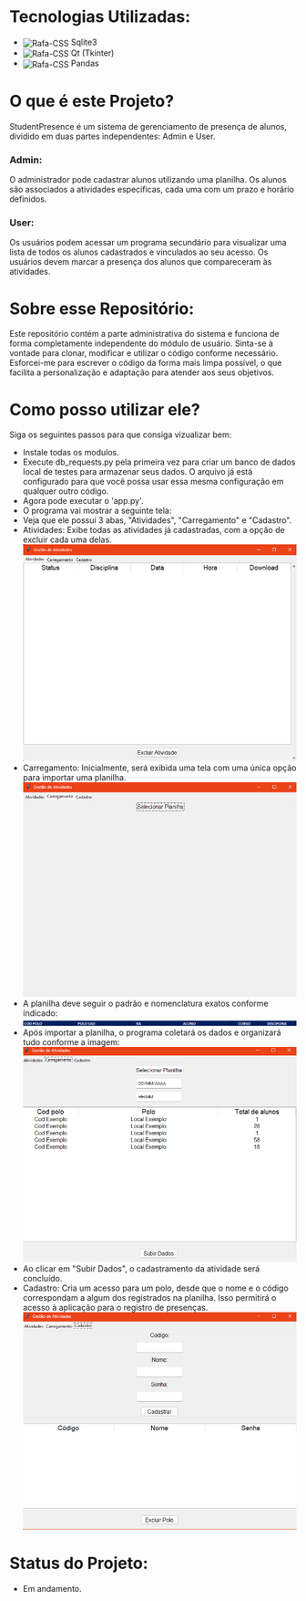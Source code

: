 ﻿# Tecnologias Utilizadas:
- <img align="center" alt="Rafa-CSS" height="40" width="40" src="https://skillicons.dev/icons?i=sqlite"> Sqlite3 
- <img align="center" alt="Rafa-CSS" height="40" width="40" src="https://skillicons.dev/icons?i=qt"> Qt (Tkinter)
- <img align="center" alt="Rafa-CSS" height="40" width="40" src="https://avatars.githubusercontent.com/u/8123570?s=200&v=4"> Pandas

# O que é este Projeto?
StudentPresence é um sistema de gerenciamento de presença de alunos, dividido em duas partes independentes: Admin e User.

### Admin:
O administrador pode cadastrar alunos utilizando uma planilha.
Os alunos são associados a atividades específicas, cada uma com um prazo e horário definidos.
### User:
Os usuários podem acessar um programa secundário para visualizar uma lista de todos os alunos cadastrados e vinculados ao seu acesso.
Os usuários devem marcar a presença dos alunos que compareceram às atividades.

# Sobre esse Repositório:
Este repositório contém a parte administrativa do sistema e funciona de forma completamente independente do módulo de usuário. Sinta-se à vontade para clonar, modificar e utilizar o código conforme necessário. Esforcei-me para escrever o código da forma mais limpa possível, o que facilita a personalização e adaptação para atender aos seus objetivos.

# Como posso utilizar ele?
Siga os seguintes passos para que consiga vizualizar bem:
- Instale todas os modulos.
- Execute db_requests.py pela primeira vez para criar um banco de dados local de testes para armazenar seus dados. O arquivo já está configurado para que você possa usar essa mesma configuração em qualquer outro código.
- Agora pode executar o 'app.py'. 
- O programa vai mostrar a seguinte tela:
- Veja que ele possui 3 abas, "Atividades", "Carregamento" e "Cadastro". 
- Atividades: Exibe todas as atividades já cadastradas, com a opção de excluir cada uma delas.
![alt text](readme_img/image.png)
- Carregamento: Inicialmente, será exibida uma tela com uma única opção para importar uma planilha.
![alt text](readme_img/image-1.png)
- A planilha deve seguir o padrão e nomenclatura exatos conforme indicado:
![alt text](readme_img/image-2.png)
- Após importar a planilha, o programa coletará os dados e organizará tudo conforme a imagem:
![alt text](readme_img/image-4.png)
- Ao clicar em "Subir Dados", o cadastramento da atividade será concluído.
- Cadastro: Cria um acesso para um polo, desde que o nome e o código correspondam a algum dos registrados na planilha. Isso permitirá o acesso à aplicação para o registro de presenças.
![alt text](readme_img/image-5.png)

# Status do Projeto:
- Em andamento.
